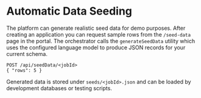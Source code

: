 # Automatic Data Seeding

The platform can generate realistic seed data for demo purposes. After creating an application you can request sample rows from the `/seed-data` page in the portal. The orchestrator calls the `generateSeedData` utility which uses the configured language model to produce JSON records for your current schema.

```
POST /api/seedData/<jobId>
{ "rows": 5 }
```

Generated data is stored under `seeds/<jobId>.json` and can be loaded by development databases or testing scripts.
